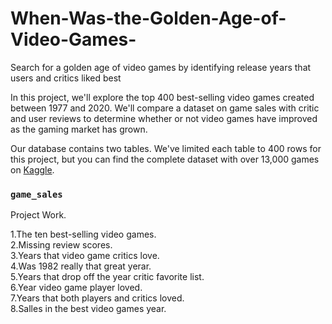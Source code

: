 # When-Was-the-Golden-Age-of-Video-Games-
Search for a golden age of video games by identifying release years that users and critics liked best
</p>
<p>In this project, we'll explore the top 400 best-selling video games created between 1977 and 2020. We'll compare a dataset on game sales with critic and user reviews to determine whether or not video games have improved as the gaming market has grown.</p>
<p>Our database contains two tables. We've limited each table to 400 rows for this project, but you can find the complete dataset with over 13,000 games on <a href="https://www.kaggle.com/holmjason2/videogamedata">Kaggle</a>. </p>
<h3 id="game_sales"><code>game_sales</code></h3>

Project Work.  

1.The ten best-selling video games.  
2.Missing review scores.  
3.Years that video game critics love.  
4.Was 1982 really that great yerar.  
5.Years that drop off the year critic favorite list.  
6.Year video game player loved.  
7.Years that both players and critics loved.  
8.Salles in the best video games year.  

